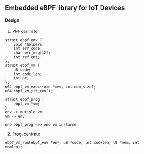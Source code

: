 ## Embedded eBPF library for IoT Devices  


#### Design  

1. VM-centrate  

```
struct ebpf_env {
    void *helpers;
    int err_code;
    char err_msg[32];
    int ref_cnt;
};
struct ebpf_vm {
    u8 code;
    int code_len;
    int pc;
};
u64 ebpf_vm_exec(void *mem, int mem_size);
u64 ebpf_vm_jit_run();

struct ebpf_prog {
    ebpf_vm *vm;
}
env -> mutiple vm
vm -> env

one ebpf_prog <=> one vm instance
```

2. Prog-centrate
```
ebpf_vm_run(ebpf_env *env, u8 *code, int codelen, u8 *mem, int memlen);
```
